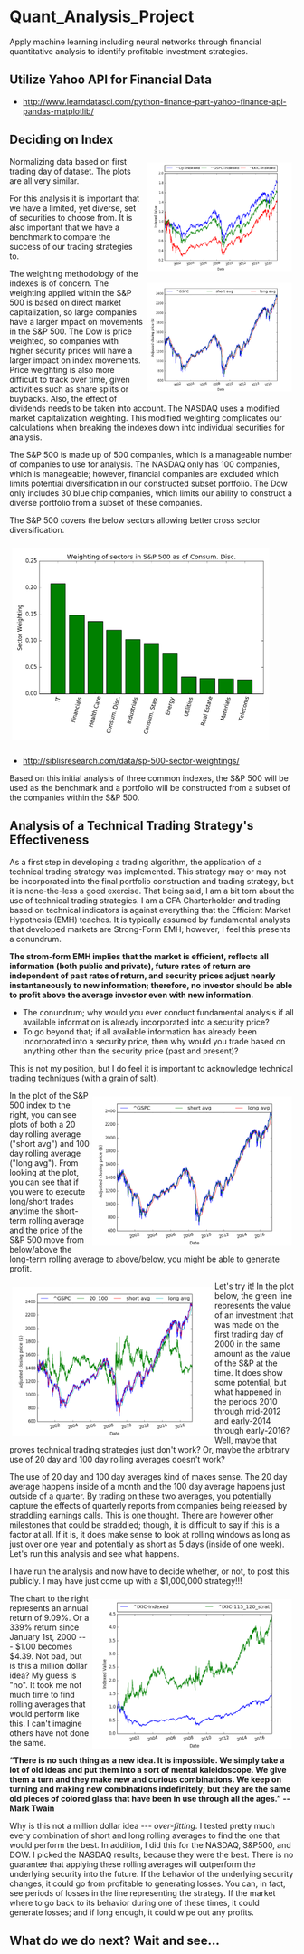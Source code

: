 # Quant_Analysis_Project  
Apply machine learning including neural networks through financial quantitative analysis to identify profitable investment strategies.  

## Utilize Yahoo API for Financial Data  
* http://www.learndatasci.com/python-finance-part-yahoo-finance-api-pandas-matplotlib/

## Deciding on Index  

<img style="float:right" src="/plots/saved_plots/indexed_instruments_plot.png" alt="NASDAQ Plot" width=51% hspace=1% vspace=2%>   

<img style="float:right" src="/plots/saved_plots/^GSPC_None_plot.png" alt="S&P Plot" width=51% hspace=1% vspace=2%>  

Normalizing data based on first trading day of dataset. The plots are all very similar.

For this analysis it is important that we have a limited, yet diverse, set of securities to choose from. It is also important that we have a benchmark to compare the success of our trading strategies to.  

The weighting methodology of the indexes is of concern. The weighting applied within the S&P 500 is based on direct market capitalization, so large companies have a larger impact on movements in the S&P 500. The Dow is price weighted, so companies with higher security prices will have a larger impact on index movements. Price weighting is also more difficult to track over time, given activities such as share splits or buybacks. Also, the effect of dividends needs to be taken into account. The NASDAQ uses a modified market capitalization weighting. This modified weighting complicates our calculations when breaking the indexes down into individual securities for analysis.  

The S&P 500 is made up of 500 companies, which is a manageable number of companies to use for analysis. The NASDAQ only has 100 companies, which is manageable; however, financial companies are excluded which limits potential diversification in our constructed subset portfolio. The Dow only includes 30 blue chip companies, which limits our ability to construct a diverse portfolio from a subset of these companies.

The S&P 500 covers the below sectors allowing better cross sector diversification.

<img style="float:center" src="/plots/saved_plots/snp_sector_weighting.png" alt="S&P 500 Sector Weighting" width=90% hspace=1% vspace=2%>  

* http://siblisresearch.com/data/sp-500-sector-weightings/


Based on this initial analysis of three common indexes, the S&P 500 will be used as the benchmark and a portfolio will be constructed from a subset of the companies within the S&P 500.

## Analysis of a Technical Trading Strategy's Effectiveness

As a first step in developing a trading algorithm, the application of a technical trading strategy was implemented. This strategy may or may not be incorporated into the final portfolio construction and trading strategy, but it is none-the-less a good exercise. That being said, I am a bit torn about the use of technical trading strategies. I am a CFA Charterholder and trading based on technical indicators is against everything that the Efficient Market Hypothesis (EMH) teaches. It is typically assumed by fundamental analysts that developed markets are Strong-Form EMH; however, I feel this presents a conundrum.

**The strom-form EMH implies that the market is efficient, reflects all information (both public and private), future rates of return are independent of past rates of return, and security prices adjust nearly instantaneously to new information; therefore, no investor should be able to profit above the average investor even with new information.**

* The conundrum; why would you ever conduct fundamental analysis if all available information is already incorporated into a security price?
* To go beyond that; if all available information has already been incorporated into a security price, then why would you trade based on anything other than the security price (past and present)?

This is not my position, but I do feel it is important to acknowledge technical trading techniques (with a grain of salt).

<img style="float:right" src="/plots/saved_plots/^GSPC_None_plot.png" alt="S&P Plot" width=70% hspace=1% vspace=2%>  

In the plot of the S&P 500 index to the right, you can see plots of both a 20 day rolling average ("short avg") and 100 day rolling average ("long avg"). From looking at the plot, you can see that if you were to execute long/short trades anytime the short-term rolling average and the price of the S&P 500 move from below/above the long-term rolling average to above/below, you might be able to generate profit.

<img style="float:left" src="/plots/saved_plots/^GSPC_20_100_plot.png" alt="S&P Plot" width=70% hspace=1% vspace=2%>

Let's try it! In the plot below, the green line represents the value of an investment that was made on the first trading day of 2000 in the same amount as the value of the S&P at the time. It does show some potential, but what happened in the periods 2010 through mid-2012 and early-2014 through early-2016? Well, maybe that proves technical trading strategies just don't work? Or, maybe the arbitrary use of 20 day and 100 day rolling averages doesn't work?

The use of 20 day and 100 day averages kind of makes sense. The 20 day average happens inside of a month and the 100 day average happens just outside of a quarter. By trading on these two averages, you potentially capture the effects of quarterly reports from companies being released by straddling earnings calls. This is one thought. There are however other milestones that could be straddled; though, it is difficult to say if this is a factor at all. If it is, it does make sense to look at rolling windows as long as just over one year and potentially as short as 5 days (inside of one week). Let's run this analysis and see what happens.

I have run the analysis and now have to decide whether, or not, to post this publicly. I may have just come up with a $1,000,000 strategy!!!

<img style="float:right" src="/plots/saved_plots/^IXIC_115_120_norm_plot.png" alt="S&P Plot" width=70% hspace=1% vspace=2%>

The chart to the right represents an annual return of 9.09%. Or a 339% return since January 1st, 2000 --- $1.00 becomes $4.39. Not bad, but is this a million dollar idea? My guess is "no". It took me not much time to find rolling averages that would perform like this. I can't imagine others have not done the same.

**“There is no such thing as a new idea. It is impossible. We simply take a lot of old ideas and put them into a sort of mental kaleidoscope. We give them a turn and they make new and curious combinations. We keep on turning and making new combinations indefinitely; but they are the same old pieces of colored glass that have been in use through all the ages.” -- Mark Twain**

Why is this not a million dollar idea --- *over-fitting*. I tested pretty much every combination of short and long rolling averages to find the one that would perform the best. In addition, I did this for the NASDAQ, S&P500, and DOW. I picked the NASDAQ results, because they were the best. There is no guarantee that applying these rolling averages will outperform the underlying security into the future. If the behavior of the underlying security changes, it could go from profitable to generating losses. You can, in fact, see periods of losses in the line representing the strategy. If the market where to go back to its behavior during one of these times, it could generate losses; and if long enough, it could wipe out any profits.

## What do we do next? Wait and see...
